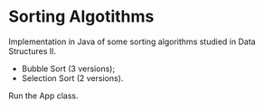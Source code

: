 # Sorting Algotithms

Implementation in Java of some sorting algorithms studied in Data Structures II.

- Bubble Sort (3 versions);
- Selection Sort (2 versions).

Run the App class.
